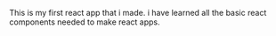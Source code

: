 This is my first react app that i made. i have learned all the basic react components needed to make react apps.
